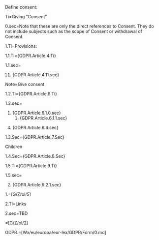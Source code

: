 Define consent:

Ti=Giving "Consent"

0.sec=Note that these are only the direct references to Consent.  They do not include subjects such as the scope of Consent or withdrawal of Consent.

1.Ti=Provisions:

1.1.Ti={GDPR.Article.4.Ti}

1.1.sec=<ol start=11><li>{GDPR.Article.4.11.sec}</ol>

Note=Give consent

1.2.Ti={GDPR.Article.6.Ti}

1.2.sec=<ol><li>{GDPR.Article.6.1.0.sec}<ol><li>{GDPR.Article.6.1.1.sec}</ol></ol><ol start=4><li>{GDPR.Article.6.4.sec}</ol>

1.3.Sec={GDPR.Article.7.Sec}

Children

1.4.Sec={GDPR.Article.8.Sec}

1.5.Ti={GDPR.Article.9.Ti}

1.5.sec=<ol start=2><li>{GDPR.Article.9.2.1.sec}</ol>

1.=[G/Z/ol/5]

2.Ti=Links

2.sec=TBD

=[G/Z/ol/2]

GDPR.=[Wx/eu/europa/eur-lex/GDPR/Form/0.md]